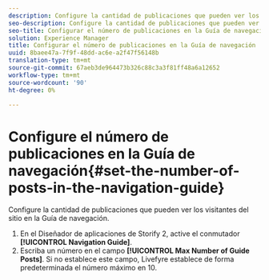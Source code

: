 ```yaml
---
description: Configure la cantidad de publicaciones que pueden ver los visitantes del sitio en la Guía de navegación.
seo-description: Configure la cantidad de publicaciones que pueden ver los visitantes del sitio en la Guía de navegación.
seo-title: Configurar el número de publicaciones en la Guía de navegación
solution: Experience Manager
title: Configurar el número de publicaciones en la Guía de navegación
uuid: 8baee47a-7f9f-48dd-ac6e-a2f47f56148b
translation-type: tm+mt
source-git-commit: 67aeb3de964473b326c88c3a3f81ff48a6a12652
workflow-type: tm+mt
source-wordcount: '90'
ht-degree: 0%

---
```



# Configure el número de publicaciones en la Guía de navegación{#set-the-number-of-posts-in-the-navigation-guide}

Configure la cantidad de publicaciones que pueden ver los visitantes del sitio en la Guía de navegación.

1. En el Diseñador de aplicaciones de Storify 2, active el conmutador **[!UICONTROL Navigation Guide]**.
1. Escriba un número en el campo **[!UICONTROL Max Number of Guide Posts]**. Si no establece este campo, Livefyre establece de forma predeterminada el número máximo en 10.
